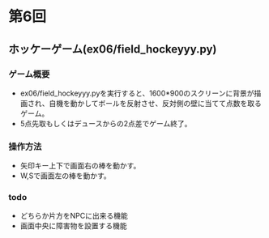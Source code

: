 # 第6回
## ホッケーゲーム(ex06/field_hockeyyy.py)
### ゲーム概要
- ex06/field_hockeyyy.pyを実行すると、1600*900のスクリーンに背景が描画され、自機を動かしてボールを反射させ、反対側の壁に当てて点数を取るゲーム。
- 5点先取もしくはデュースからの2点差でゲーム終了。

### 操作方法
- 矢印キー上下で画面右の棒を動かす。
- W,Sで画面左の棒を動かす。

### todo
- どちらか片方をNPCに出来る機能
- 画面中央に障害物を設置する機能